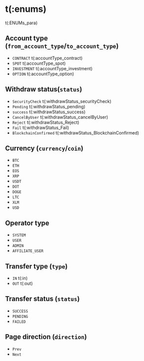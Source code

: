 # t(:enums)
t(:ENUMs_para)

## Account type (`from_account_type`/`to_account_type`)
* `CONTRACT`  t(:accountType_contract)
* `SPOT`      t(:accountType_spot)
* `INVESTMENT` t(:accountType_investment)
* `OPTION` t(:accountType_option)

## Withdraw status(`status`)
* `SecurityCheck` t(:withdrawStatus_securityCheck)
* `Pending` t(:withdrawStatus_pending)
* `success` t(:withdrawStatus_success)
* `CancelByUser` t(:withdrawStatus_cancelByUser)
* `Reject` t(:withdrawStatus_Reject)
* `Fail` t(:withdrawStatus_Fail)
* `BlockchainConfirmed` t(:withdrawStatus_BlockchainConfirmed)

## Currency (`currency`/`coin`)
* `BTC`
* `ETH`
* `EOS`
* `XRP`
* `USDT`
* `DOT`
* `DOGE`
* `LTC`
* `XLM`
* `USD`

## Operator type
* `SYSTEM`
* `USER`
* `ADMIN`
* `AFFILIATE_USER`

## Transfer type (`type`)
* `IN` t(:in)
* `OUT` t(:out)

## Transfer status (`status`)
* `SUCCESS`
* `PENDING`
* `FAILED`

## Page direction (`direction`)
* `Prev`
* `Next`
